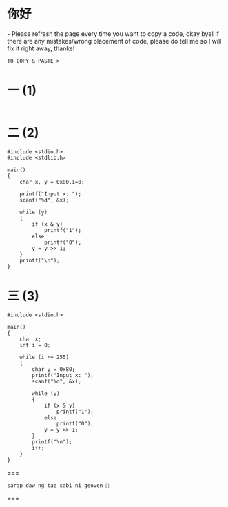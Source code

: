 <h1>你好</h1> - Please refresh the page every time you want to copy a code, okay bye! If there are any mistakes/wrong placement of code, please do tell me so I will fix it right away, thanks!

```
TO COPY & PASTE >
```
一 (1)
===
```

```
二 (2)
===

```
#include <stdio.h>
#include <stdlib.h>

main() 
{
    char x, y = 0x80,i=0;

    printf("Input x: ");
    scanf("%d", &x); 

    while (y) 
    {
        if (x & y)
            printf("1");
        else
            printf("0");
        y = y >> 1;
    }
    printf("\n");
}

```
三 (3) 
===

```
#include <stdio.h>

main()
{
    char x;
    int i = 0;

    while (i <= 255) 
    {
        char y = 0x80; 
        printf("Input x: ");
        scanf("%d", &x); 

        while (y) 
        {
            if (x & y)
                printf("1");
            else
                printf("0");
            y = y >> 1;
        }
        printf("\n");
        i++;
    }
}

```
===
```
sarap daw ng tae sabi ni geoven 🤭
```
===